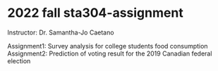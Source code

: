 # 2022 fall sta304-assignment
Instructor: Dr. Samantha-Jo Caetano

Assignment1: Survey analysis for college students food consumption
Assignment2: Prediction of voting result for the 2019 Canadian federal election

